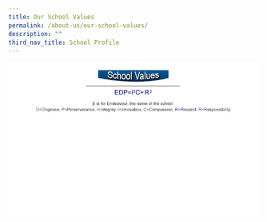```yaml
---
title: Our School Values
permalink: /about-us/our-school-values/
description: ""
third_nav_title: School Profile
---
```

![EDP School Values](/images/img_school_values.jpg)